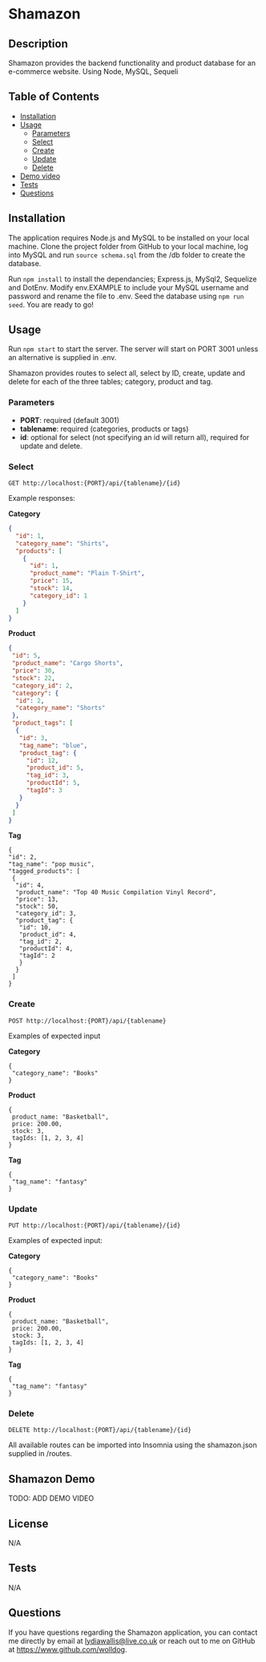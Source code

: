 # Shamazon

## Description

Shamazon provides the backend functionality and product database for an e-commerce website. Using Node, MySQL, Sequeli

## Table of Contents
- [Installation](#installation)
- [Usage](#usage)
  - [Parameters](#parameters)
  - [Select](#select)
  - [Create](#create)
  - [Update](#update)
  - [Delete](#delete)
- [Demo video](#demo-video)
- [Tests](#tests)
- [Questions](#questions)

## <a name="installation"></a> Installation

The application requires Node.js and MySQL to be installed on your local machine. Clone the project folder from GitHub to your local machine, log into MySQL and run `source schema.sql` from the /db folder to create the database.

Run `npm install` to install the dependancies; Express.js, MySql2, Sequelize and DotEnv. Modify env.EXAMPLE to include your MySQL username and password and rename the file to .env. Seed the database using `npm run seed`. You are ready to go!


## <a name="usage"></a> Usage

Run `npm start` to start the server. The server will start on PORT 3001 unless an alternative is supplied in .env.

Shamazon provides routes to select all, select by ID, create, update and delete for each of the three tables; category, product and tag.

### <a name="parameters"></a>Parameters

- **PORT**: required (default 3001)
- **tablename**: required (categories, products or tags)
- **id**: optional for select (not specifying an id will return all), required for update and delete. 

### <a name="select"></a>Select

`GET http://localhost:{PORT}/api/{tablename}/{id}`

Example responses:

**Category**

```json
{
  "id": 1,
  "category_name": "Shirts",
  "products": [
    {
      "id": 1,
      "product_name": "Plain T-Shirt",
      "price": 15,
      "stock": 14,
      "category_id": 1
    }
  ]
}
```

**Product**

```json
{
 "id": 5,
 "product_name": "Cargo Shorts",
 "price": 30,
 "stock": 22,
 "category_id": 2,
 "category": {
  "id": 2,
  "category_name": "Shorts"
 },
 "product_tags": [
  {
   "id": 3,
   "tag_name": "blue",
   "product_tag": {
     "id": 12,
     "product_id": 5,
     "tag_id": 3,
     "productId": 5,
     "tagId": 3
   }
  }
 ]
}
```

**Tag**
```
{
"id": 2,
"tag_name": "pop music",
"tagged_products": [
 {
  "id": 4,
  "product_name": "Top 40 Music Compilation Vinyl Record",
  "price": 13,
  "stock": 50,
  "category_id": 3,
  "product_tag": {
   "id": 10,
   "product_id": 4,
   "tag_id": 2,
   "productId": 4,
   "tagId": 2
   }
  }
 ]
}
```
### <a name="create"></a>Create

`POST http://localhost:{PORT}/api/{tablename}`

Examples of expected input

**Category**
```
{
 "category_name": "Books"
}
```
**Product**
```
{
 product_name: "Basketball",
 price: 200.00,
 stock: 3,
 tagIds: [1, 2, 3, 4]
}
```   
**Tag**
```
{
 "tag_name": "fantasy"
}
```
### Update

`PUT http://localhost:{PORT}/api/{tablename}/{id}`

Examples of expected input:

**Category**
```
{
 "category_name": "Books"
}
```
**Product**
```
{
 product_name: "Basketball",
 price: 200.00,
 stock: 3,
 tagIds: [1, 2, 3, 4]
}
```   
**Tag**
```
{
 "tag_name": "fantasy"
}
```

### Delete  

`DELETE http://localhost:{PORT}/api/{tablename}/{id}`

All available routes can be imported into Insomnia using the shamazon.json supplied in /routes.

## <a name="demo-video"></a>Shamazon Demo

TODO: ADD DEMO VIDEO

## <a name="license"></a>License

N/A

## <a name="tests"></a>Tests

N/A

## <a name="questions"></a>Questions

  If you have questions regarding the Shamazon application,
  you can contact me directly by email at lydiawallis@live.co.uk or reach out
  to me on GitHub at https://www.github.com/wolldog.


